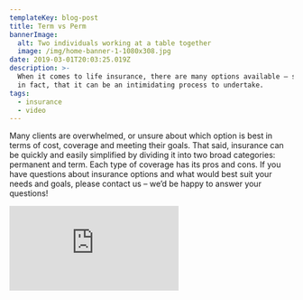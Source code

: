 ```yaml
---
templateKey: blog-post
title: Term vs Perm
bannerImage:
  alt: Two individuals working at a table together
  image: /img/home-banner-1-1080x308.jpg
date: 2019-03-01T20:03:25.019Z
description: >-
  When it comes to life insurance, there are many options available – so many,
  in fact, that it can be an intimidating process to undertake.
tags:
  - insurance
  - video
---
```

Many clients are overwhelmed, or unsure about which option is best in terms of cost, coverage and meeting their goals. That said, insurance can be quickly and easily simplified by dividing it into two broad categories: permanent and term. Each type of coverage has its pros and cons. If you have questions about insurance options and what would best suit your needs and goals, please contact us – we’d be happy to answer your questions!

<iframe class="FlexEmbed-content" src="https://player.vimeo.com/video/218854647" allowfullscreen="" frameborder="0"></iframe>
